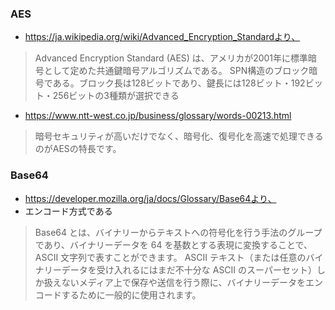 ### AES
- https://ja.wikipedia.org/wiki/Advanced_Encryption_Standardより、
> Advanced Encryption Standard (AES) は、アメリカが2001年に標準暗号として定めた共通鍵暗号アルゴリズムである。
> SPN構造のブロック暗号である。ブロック長は128ビットであり、鍵長には128ビット・192ビット・256ビットの3種類が選択できる
- https://www.ntt-west.co.jp/business/glossary/words-00213.html
> 暗号セキュリティが高いだけでなく、暗号化、復号化を高速で処理できるのがAESの特長です。

### Base64
- https://developer.mozilla.org/ja/docs/Glossary/Base64より、
- エンコード方式である
> Base64 とは、バイナリーからテキストへの符号化を行う手法のグループであり、バイナリーデータを 64 を基数とする表現に変換することで、ASCII 文字列で表すことができます。
> ASCII テキスト（または任意のバイナリーデータを受け入れるにはまだ不十分な ASCII のスーパーセット）しか扱えないメディア上で保存や送信を行う際に、バイナリーデータをエンコードするために一般的に使用されます。


